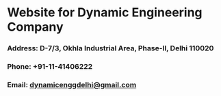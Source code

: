 # Website for Dynamic Engineering Company

### Address: D-7/3, Okhla Industrial Area, Phase-II, Delhi 110020
### Phone: +91-11-41406222
### Email: dynamicenggdelhi@gmail.com